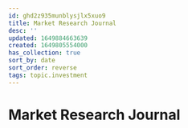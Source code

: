 ```yaml
---
id: ghd2z935munblysjlx5xuo9
title: Market Research Journal
desc: ''
updated: 1649884663639
created: 1649805554000
has_collection: true
sort_by: date
sort_order: reverse
tags: topic.investment
---
```

# Market Research Journal
